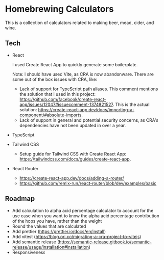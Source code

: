 # Homebrewing Calculators

This is a collection of calculators related to making beer, mead, cider, and wine.

## Tech

* React
  
  I used Create React App to quickly generate some boilerplate. 
  
  Note: I should have used Vite, as CRA is now abandonware.  There are some out of the box issues with CRA, like:
  * Lack of support for TypeScript path aliases. This comment mentions the solution that I used in this project:  https://github.com/facebook/create-react-app/issues/12047#issuecomment-1374821527.  This is the actual solution:  https://create-react-app.dev/docs/importing-a-component/#absolute-imports.
  * Lack of support in general and potential security concerns, as CRA's dependencies have not been updated in over a year.

* TypeScript
* Tailwind CSS
  * Setup guide for Tailwind CSS with Create React App:  https://tailwindcss.com/docs/guides/create-react-app.
* React Router
  * https://create-react-app.dev/docs/adding-a-router/
  * https://github.com/remix-run/react-router/blob/dev/examples/basic

## Roadmap

* Add calculation to alpha acid percentage calculator to account for the use case when you want to know the alpha acid percentage contribution of the hops you have, rather than the weight
* Round the values that are calculated
* Add prettier (https://prettier.io/docs/en/install)
* Add vitest (https://blog.ori.co/migrating-a-cra-project-to-vitejs)
* Add semantic release (https://semantic-release.gitbook.io/semantic-release/usage/installation#installation)
* Responsiveness